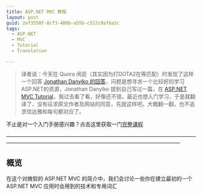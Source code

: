 ```yaml
---
title: ASP.NET MVC 教程
layout: post
guid: 2ef3550f-8cf3-400b-a55b-c512c9af8a2c
tags:
  - ASP.NET
  - MVC
  - Tutorial
  - Translation

---
```


> 译者说：今天在 Quora 闲逛（其实因为打DOTA2在等匹配）时发现了这样一个回答 [Jonathan Danylko 的回答](https://www.quora.com/Which-is-the-best-source-to-learn-ASP-NET-with-C-MVC-online-from-scratch/answer/Jonathan-Danylko)，问题是想寻求一个比较好的学习ASP.NET的资源，Jonathan Danylko 提到自己写过一篇，在 [ASP.NET MVC Tutorial](https://blog.udemy.com/asp-net-mvc-tutorial/)，我过去看了看，好像还不错，最近也想入门学习，于是就翻译了，没有征求原文作者及网站的同意，先就这样吧。大概翻一翻，也不追求信达雅和每句都对应了。

不止是对一个入门手册感兴趣？点击这里获取一门[完整课程](https://www.udemy.com/comprehensive-aspnet-mvc/?utm_source=blog&utm_medium=udemyads&utm_content=post147146&utm_campaign=content-marketing-blog&xref=blog)

—————————————————————————————————————————————————————————————————————

## 概览

在这个对微软的 ASP.NET MVC 的简介中，我们会讨论一些你在建立最初的一个 ASP.NET MVC 应用时会用到的技术和专用词汇

